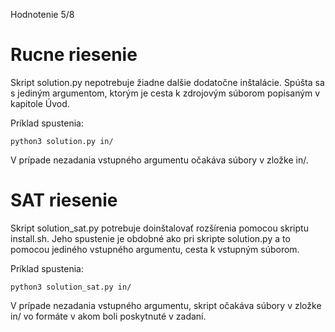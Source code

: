 Hodnotenie 5/8

# Rucne riesenie
Skript solution.py nepotrebuje žiadne dalšie dodatočne inštalácie. Spúšta sa s jediným argumentom, ktorým je cesta k zdrojovým súborom popisaným v kapitole Úvod.

Príklad spustenia:
```
python3 solution.py in/
```

V prípade nezadania vstupného argumentu očakáva súbory v zložke in/.

# SAT riesenie
Skript solution_sat.py potrebuje doinštalovať rozšírenia pomocou skriptu install.sh. Jeho
spustenie je obdobné ako pri skripte solution.py a to pomocou jediného vstupného argumentu,
cesta k vstupným súborom.

Príklad spustenia:

```
python3 solution_sat.py in/
```

V prípade nezadania vstupného argumentu, skript očakáva súbory v zložke in/ vo formáte v akom
boli poskytnuté v zadaní.
